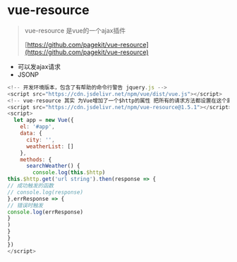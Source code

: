 # vue-resource

> vue-resource 是vue的一个ajax插件
>
> [https://github.com/pagekit/vue-resource](https://github.com/pagekit/vue-resource)

+ 可以发ajax请求
+ JSONP

```javascript
<!-- 开发环境版本，包含了有帮助的命令行警告 jquery.js -->
<script src="https://cdn.jsdelivr.net/npm/vue/dist/vue.js"></script>
<!-- vue-resource 其实 为Vue增加了一个$http的属性 把所有的请求方法都设置在这个属性上 -->
<script src="https://cdn.jsdelivr.net/npm/vue-resource@1.5.1"></script>
<script>
  let app = new Vue({
    el: '#app',
    data: {
      city: '',
      weatherList: []
    },
    methods: {
      searchWeather() {
        console.log(this.$http)
this.$http.get('url string').then(response => {
// 成功触发的函数
// console.log(response)
},errResponse => {
// 错误时触发
console.log(errResponse)
}
)
}
}
})
</script>
```

